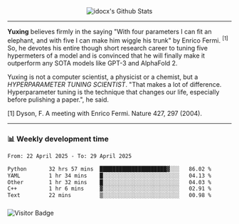<div align="center">
    <img align="center" src="https://github-readme-stats.vercel.app/api?username=idocx&show_icons=true&count_private=true&hide_border=true" alt="idocx's Github Stats"></img>
</div>

---

**Yuxing** believes firmly in the saying "With four parameters I can fit an elephant, and with five I can make him wiggle his trunk" by Enrico Fermi. <sup>[1]</sup> So, he devotes his entire though short research career to tuning five hypermeters of a model and is convinced that he will finally make it outperform any SOTA models like GPT-3 and AlphaFold 2.

Yuxing is not a computer scientist, a physicist or a chemist, but a *HYPERPARAMETER TUNING SCIENTIST*. "That makes a lot of difference. Hyperparameter tuning is the technique that changes our life, especially before pulishing a paper.", he said.

[1] Dyson, F. A meeting with Enrico Fermi. Nature 427, 297 (2004).


---

### 📊 Weekly development time
<!--START_SECTION:waka-->

```txt
From: 22 April 2025 - To: 29 April 2025

Python       32 hrs 57 mins  █████████████████████▓░░░   86.02 %
YAML         1 hr 34 mins    █░░░░░░░░░░░░░░░░░░░░░░░░   04.13 %
Other        1 hr 32 mins    █░░░░░░░░░░░░░░░░░░░░░░░░   04.03 %
C++          1 hr 6 mins     ▓░░░░░░░░░░░░░░░░░░░░░░░░   02.91 %
Text         22 mins         ▒░░░░░░░░░░░░░░░░░░░░░░░░   00.98 %
```

<!--END_SECTION:waka-->

### 

![Visitor Badge](https://visitor-badge.laobi.icu/badge?page_id=idocx.idocx)